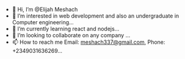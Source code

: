- 👋 Hi, I’m @Elijah Meshach
- 👀 I’m interested in web development and also an undergraduate in Computer engineering...
- 🌱 I’m currently learning react and nodejs...
- 💞️ I’m looking to collaborate on any company ...
- 📫 How to reach me Email: meshach337@gmail.com, Phone: +2349031636269...

<!---
PAPIcoder/PAPIcoder is a ✨ special ✨ repository because its `README.md` (this file) appears on your GitHub profile.
You can click the Preview link to take a look at your changes.
--->
